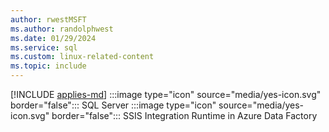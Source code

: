 ```yaml
---
author: rwestMSFT
ms.author: randolphwest
ms.date: 01/29/2024
ms.service: sql
ms.custom: linux-related-content
ms.topic: include
---
```


[!INCLUDE [applies-md](applies-md.md)] :::image type="icon" source="media/yes-icon.svg" border="false"::: SQL Server :::image type="icon" source="media/yes-icon.svg" border="false"::: SSIS Integration Runtime in Azure Data Factory
